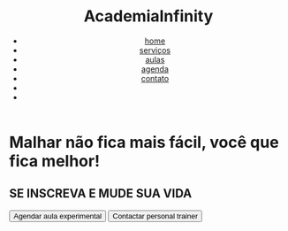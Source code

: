 <!DOCTYPE html>
<html lang="pt-BR">
<head>
    <meta charset="UTF-8">
    <meta http-equiv="X-UA-Compatible" content="IE=edge">
    <meta name="viewport" content="width=device-width, initial-scale=1.0">
    <script src="https://kit.fontawesome.com/8400bb1863.js" crossorigin="anonymous"></script>
    <link rel="stylesheet" href="style.css">
    <title>Page Academia - VidioAula</title>
</head>
<body>
    <header>
        <div class="menu-content">
           <h1 class="logo"> AcademiaInfinity</h1>
           <nav class="header-menu"> 
            <ul class="list-itens">
                <li><a href="#">home</a></li>
                <li><a href="#">serviços</a></li>
                <li><a href="#">aulas</a></li>
                <li><a href="#">agenda</a></li>
                <li><a href="#">contato</a></li>
                <li><a href="#"><i class="fa-brands fa-facebook-f"></i></a></li>
                <li><a href="#"><i class="fa-brands fa-instagram"></i></a></li>
            </ul>
           </nav>
        </div>
    </header>
    <main>
        <div class="main-content">
            <h1 class="primary-text">Malhar não fica mais fácil, você que fica melhor!</h1>
            <h2 class="second-text">SE INSCREVA E MUDE SUA VIDA</h2>
            <div class="btns">
              <button class="btn-exp">Agendar aula experimental</button>
              <button class="btn-personal">Contactar personal trainer</button>  
            </div>
        </div>
    </main>
</body>
</html>
